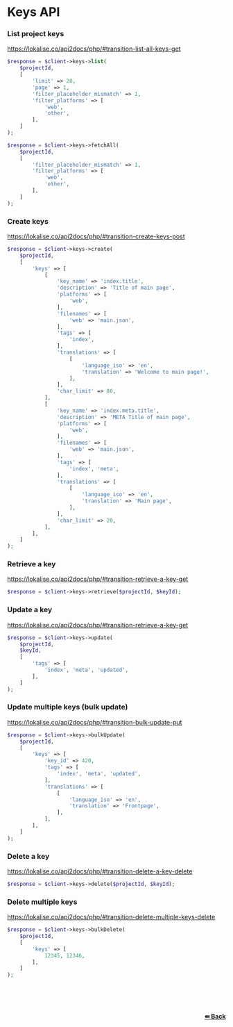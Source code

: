 # Keys API

### List project keys
https://lokalise.co/api2docs/php/#transition-list-all-keys-get

```php
$response = $client->keys->list(
    $projectId,
    [
        'limit' => 20,
        'page' => 1,
        'filter_placeholder_mismatch' => 1,
        'filter_platforms' => [
            'web',
            'other',
        ],
    ]
);
```

```php
$response = $client->keys->fetchAll(
    $projectId,
    [
        'filter_placeholder_mismatch' => 1,
        'filter_platforms' => [
            'web',
            'other',
        ],
    ]
);
```

### Create keys
https://lokalise.co/api2docs/php/#transition-create-keys-post

```php
$response = $client->keys->create(
    $projectId,
    [
        'keys' => [
            [
                'key_name' => 'index.title',
                'description' => 'Title of main page',
                'platforms' => [
                    'web',
                ],
                'filenames' => [
                    'web' => 'main.json',
                ],
                'tags' => [
                    'index',
                ],
                'translations' => [
                    [
                        'language_iso' => 'en',
                        'translation' => 'Welcome to main page!',
                    ],
                ],
                'char_limit' => 80,
            ],
            [
                'key_name' => 'index.meta.title',
                'description' => 'META Title of main page',
                'platforms' => [
                    'web',
                ],
                'filenames' => [
                    'web' => 'main.json',
                ],
                'tags' => [
                    'index', 'meta',
                ],
                'translations' => [
                    [
                        'language_iso' => 'en',
                        'translation' => 'Main page',
                    ],
                ],
                'char_limit' => 20,
            ],
        ],
    ]
);
```

### Retrieve a key
https://lokalise.co/api2docs/php/#transition-retrieve-a-key-get

```php
$response = $client->keys->retrieve($projectId, $keyId);
```

### Update a key
https://lokalise.co/api2docs/php/#transition-retrieve-a-key-get

```php
$response = $client->keys->update(
    $projectId,
    $keyId,
    [
        'tags' => [
            'index', 'meta', 'updated',
        ],
    ]
);
```

### Update multiple keys (bulk update)
https://lokalise.co/api2docs/php/#transition-bulk-update-put

```php
$response = $client->keys->bulkUpdate(
    $projectId,
    [
        'keys' => [
            'key_id' => 420,
            'tags' => [
                'index', 'meta', 'updated',
            ],
            'translations' => [
                [
                    'language_iso' => 'en',
                    'translation' => 'Frontpage',
                ],
            ],
        ],
    ]
);
```

### Delete a key
https://lokalise.co/api2docs/php/#transition-delete-a-key-delete

```php
$response = $client->keys->delete($projectId, $keyId);
```

### Delete multiple keys
https://lokalise.co/api2docs/php/#transition-delete-multiple-keys-delete

```php
$response = $client->keys->bulkDelete(
    $projectId,
    [
        'keys' => [
            12345, 12346,
        ],
    ]
);
```

<br/><br/><br/>
<div align="right">
    <b><a href="/README.md#request">⇚ Back</a></b>
</div>
<br/>
